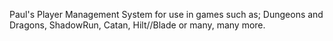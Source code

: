 
Paul's Player Management System for use in games such as; 
Dungeons and Dragons, 
ShadowRun, 
Catan, 
Hilt//Blade 
or many, many more.